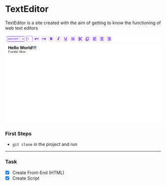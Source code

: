 # TextEditor
TextEditor is a site created with the aim of getting to know the functioning of web text editors

<img src="./git/display.png">

### First Steps
- `git clone` in the project and run

---

### Task
- [x] Create Front-End (HTML)
- [x] Create Script
